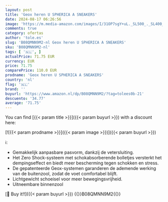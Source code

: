 ```yaml
---
layout: post
title: 'Geox heren U SPHERICA A SNEAKERS'
date: 2024-08-17 06:26:56
image: 'https://m.media-amazon.com/images/I/31OP7sgY+uL._SL500_._SL400_.jpg'
comments: true
category: ofertas
author: 'tole.es'
slug: 'B08QMNN9M2-nl Geox heren U SPHERICA A SNEAKERS'
sku: 'B08QMNN9M2-nl'
tags: [ '🇳🇱', ]
actualPrice: 71.75 EUR
currency: EUR
price: 71.75
comparePrice: 110.0 EUR
prodname: 'Geox heren U SPHERICA A SNEAKERS'
country: 'nl'
flag: '🇳🇱'
brand: ''
buyurl: 'https://www.amazon.nl/dp/B08QMNN9M2/?tag=tolees0b-21'
descuento: '34.77'
average: '71.75'
---
```


You can find [{{< param title >}}]({{< param buyurl >}}) with a discount here:

[![{{< param prodname >}}]({{< param image >}})]({{< param buyurl >}})

ℹ️:

- Gemakkelijk aanpasbare pasvorm, dankzij de vetersluiting.
- Het Zero Shock-systeem met schokabsorberende bolletjes versterkt het dempingseffect en biedt meer bescherming tegen schokken en stress.
- De gepatenteerde Geox-systemen garanderen de ademende werking van de buitenzool, zodat de voet comfortabel blijft.
- Lichtgewicht schoeisel voor meer bewegingsvrijheid.
- Uitneembare binnenzool

[🛒 Buy it!!]({{< param buyurl >}})
{{<world>}}B08QMNN9M2{{</world>}}
